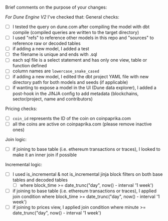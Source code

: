 Brief comments on the purpose of your changes:


*For Dune Engine V2*
I've checked that:
General checks:
* [ ] I tested the query on dune.com after compiling the model with dbt compile (compiled queries are written to the target directory)
* [ ] I used "refs" to reference other models in this repo and "sources" to reference raw or decoded tables 
* [ ] if adding a new model, I added a test
* [ ] the filename is unique and ends with .sql
* [ ] each sql file is a select statement and has only one view, table or function defined  
* [ ] column names are `lowercase_snake_cased`
* [ ] if adding a new model, I edited the dbt project YAML file with new directory path for both models and seeds (if applicable)
* [ ] if wanting to expose a model in the UI (Dune data explorer), I added a post-hook in the JINJA config to add metadata (blockchains, sector/project, name and contributors)

Pricing checks:
* [ ] `coin_id` represents the ID of the coin on coinpaprika.com
* [ ] all the coins are active on coinpaprika.com (please remove inactive ones)

Join logic:
* [ ] if joining to base table (i.e. ethereum transactions or traces), I looked to make it an inner join if possible

Incremental logic:
* [ ] I used is_incremental & not is_incremental jinja block filters on both base tables and decoded tables
  * [ ] where block_time >= date_trunc("day", now() - interval '1 week')
* [ ] if joining to base table (i.e. ethereum transactions or traces), I applied join condition where block_time >= date_trunc("day", now() - interval '1 week')
* [ ] if joining to prices view, I applied join condition where minute >= date_trunc("day", now() - interval '1 week')
